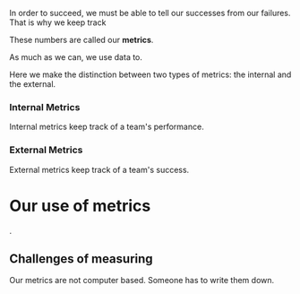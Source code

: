 

In order to succeed, we must be able to tell our successes from our failures. That is why we keep track

These numbers are called our **metrics**.

As much as we can, we use data to.

Here we make the distinction between two types of metrics: the internal and the external.

### Internal Metrics

Internal metrics keep track of a team's performance.

### External Metrics

External metrics keep track of a team's success.

# Our use of metrics

.

## Challenges of measuring

Our metrics are not computer based. Someone has to write them down.
